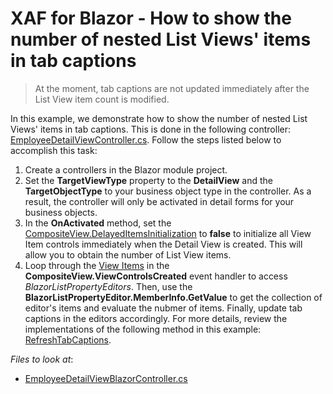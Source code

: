 # XAF for Blazor - How to show the number of nested List Views' items in tab captions

>At the moment, tab captions are not updated immediately after the List View item count is modified.

In this example, we demonstrate how to show the number of nested List Views' items in tab captions. This is done in the following controller: [EmployeeDetailViewController.cs](./DetailViewTabCount.Module.Blazor/Controllers/EmployeeDetailViewBlazorController.cs). Follow the steps listed below to accomplish this task:
1. Create a controllers in the Blazor module project.
2. Set the **TargetViewType** property to the **DetailView** and the **TargetObjectType** to your business object type in the controller. As a result, the controller will only be activated in detail forms for your business objects.
3. In the **OnActivated** method, set the [CompositeView.DelayedItemsInitialization](https://docs.devexpress.com/eXpressAppFramework/DevExpress.ExpressApp.CompositeView.DelayedItemsInitialization) to **false** to initialize all View Item controls immediately when the Detail View is created. This will allow you to obtain the number of List View items.
8. Loop through the [View Items](https://docs.devexpress.com/eXpressAppFramework/112612/concepts/ui-construction/view-items) in the **CompositeView.ViewControlsCreated** event handler to access *BlazorListPropertyEditors*. Then, use the **BlazorListPropertyEditor.MemberInfo.GetValue** to get the collection of editor's items and evaluate the nubmer of items. Finally, update tab captions in the editors accordingly. For more details, review the implementations of the following method in this example: [RefreshTabCaptions](./DetailViewTabCount.Module.Blazor/Controllers/EmployeeDetailViewBlazorController.cs#L27).

<!-- default file list -->
*Files to look at*:

* [EmployeeDetailViewBlazorController.cs](./DetailViewTabCount.Module.Blazor/Controllers/EmployeeDetailViewBlazorController.cs)
<!-- default file list end -->
